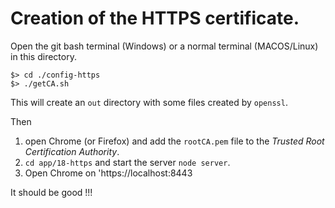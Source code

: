 Creation of the HTTPS certificate.
=====================================

Open the git bash terminal (Windows) or a normal terminal (MACOS/Linux) in this directory.
```
$> cd ./config-https
$> ./getCA.sh
```

This will create an `out` directory with some files created by `openssl`.


Then 
1. open Chrome (or Firefox) and add the `rootCA.pem` file to the *Trusted Root Certification Authority*.
2. `cd app/18-https` and start the server `node server`.
3. Open Chrome on 'https://localhost:8443

It should be good !!!

